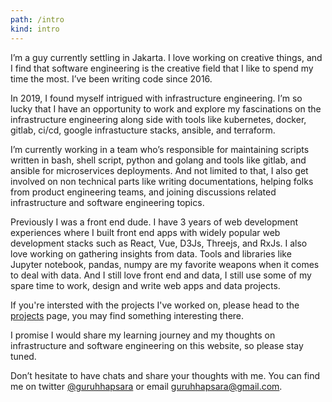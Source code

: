 ```yaml
---
path: /intro
kind: intro
---
```


I’m a guy currently settling in Jakarta. I love working on creative things, and I find that software engineering is the creative field that I like to spend my time the most. I’ve been writing code since 2016.

In 2019, I found myself intrigued with infrastructure engineering. I’m so lucky that I have an opportunity to work and explore my fascinations on the infrastructure engineering along side with tools like kubernetes, docker, gitlab, ci/cd, google infrastucture stacks, ansible, and terraform.

I’m currently working in a team who’s responsible for maintaining scripts written in bash, shell script, python and golang and tools like gitlab, and ansible for microservices deployments. And not limited to that, I also get involved on non technical parts like writing documentations, helping folks from product engineering teams, and joining discussions related infrastructure and software engineering topics.

Previously I was a front end dude. I have 3 years of web development experiences where I built front end apps with widely popular web development stacks such as React, Vue, D3Js, Threejs, and RxJs. I also love working on gathering insights from data. Tools and libraries like Jupyter notebook, pandas, numpy are my favorite weapons when it comes to deal with data. And I still love front end and data, I still use some of my spare time to work, design and write web apps and data projects. 

If you're intersted with the projects I've worked on, please head to the [projects](/projects) page, you may find something interesting there.

I promise I would share my learning journey and my thoughts on infrastructure and software engineering on this website, so please stay tuned.

Don’t hesitate to have chats and share your thoughts with me. You can find me on twitter [@guruhhapsara](https://twitter.com/guruhhapsara) or email [guruhhapsara@gmail.com](mailto:guruhhapsara@gmail.com).

